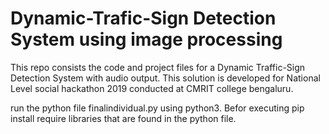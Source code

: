 # Dynamic-Trafic-Sign Detection System using image processing
This repo consists the code and project files for a Dynamic Traffic-Sign Detection System with audio output. This solution is developed for National Level social hackathon 2019 conducted at CMRIT college bengaluru.

run the python file finalindividual.py using python3. Befor executing pip install require libraries that are found in the python file. 
